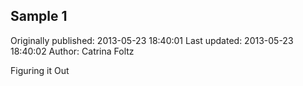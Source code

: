 ## Sample 1

Originally published: 2013-05-23 18:40:01
Last updated: 2013-05-23 18:40:02
Author: Catrina Foltz

Figuring it Out